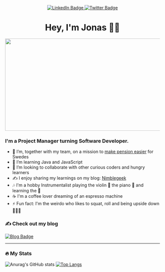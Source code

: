 
<div align= "center" id="badges">
  <a href="https://www.linkedin.com/in/jonas-achouri-sihl%C3%A9n-bb5b2a33/">
  <img src="https://img.shields.io/badge/LinkedIn-blue?style=for-the-badge&logo=linkedin&logoColor=white" alt="LinkedIn Badge"/>
  </a>
  <a href="https://twitter.com/nimblegeek">
  <img src="https://img.shields.io/badge/Twitter-blue?style=for-the-badge&logo=twitter&logoColor=white" alt="Twitter Badge"/>
  </a>
</div>


<h1 align="center">Hey, I'm Jonas 👋🏽 </h1>

<div align="center">
  <img src="https://media.giphy.com/media/xT8qBhrlNooHBYR9f2/giphy.gif" width="600" height="300"/>
</div>


<h3> I'm a Project Manager turning Software Developer. </h3>
  
- 🔭 I’m, together with my team, on a mission to [make pension easier](https://investor.nordea.se/nora-pension/public/) for Swedes
- 🌱 I’m learning Java and JavaScript 
- 👯 I’m looking to collaborate with other curious coders and hungry learners 
- ✍️ I enjoy sharing my learnings on my blog: [Nimblegeek](https://www.nimblegeek.com/) 
- 🎶 I'm a hobby Instrumentalist playing the violin 🎻  the piano 🎹  and learning the 🎸 
- ☕️ I'm a coffee lover dreaming of an espresso machine  
- ⚡ Fun fact: I'm the weirdo who likes to squat, roll and being upside down 🤸🏽‍♂️ 


<h3> 
✍️ Check out my blog 
</h3>
 <a href="https://www.nimblegeek.com/">
  <img src="https://img.shields.io/badge/Nimblegeek-purple?style=for-the-badge&logo=blog&logoColor=white" alt="Blog Badge"/>
 </a>

---

### :fire: My Stats 


![Anurag's GitHub stats](https://github-readme-stats.vercel.app/api?username=nimblegeek&theme=tokyonight&show_icons=true&layout=compact)
[![Top Langs](https://github-readme-stats.vercel.app/api/top-langs/?username=nimblegeek&layout=compact&theme=tokyonight)](https://github.com/anuraghazra/github-readme-stats)
